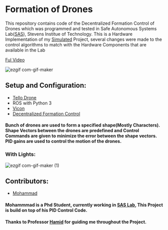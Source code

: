 # Formation of Drones
This repository contains code of the Decentralized Formation Control of Drones which was programmed and tested in Safe Autonomous Systems Lab([SAS](https://saslabstevens.github.io/)), Stevens Institue of Technology. This is a Hardware Implementation of my [Simulated](https://github.com/shaluraju/Decentralized-Formation-Control-of-UAVs-in-AirSim) Project, several changes were made to the control algorithms to match with the Hardware Components that are available in the Lab

[Ful Video](https://www.youtube.com/watch?v=aNUTGayBirw)

![ezgif com-gif-maker](https://user-images.githubusercontent.com/67613439/147016850-b034dff6-2abe-4957-8277-bb1ee44a64dc.gif)


## Setup and Configuration:
* [Tello Drone](https://www.ryzerobotics.com/tello)
* ROS with Python 3
* [Vicon](https://github.com/ethz-asl/vicon_bridge)
* [Decentralized Formation Control](https://ieeexplore.ieee.org/document/6225196)


#### Bunch of drones are used to form a specified shape(Mostly Characters). Shape Vectors between the drones are predefined and Control Commands are given to minimize the error between the shape vectors. PID gains are used to control the motion of the drones.


### With Lights:



![ezgif com-gif-maker (1)](https://user-images.githubusercontent.com/67613439/147017674-b5056dce-cfd7-4bf1-8b1d-98bd23ea2509.gif)

## Contributors:
* [Mohammad](https://github.com/m-bahrami)
#### Mohammmad is a Phd Student, currently working in [SAS Lab](https://saslabstevens.github.io/), This Project is build on top of his PID Control Code.
#### Thanks to Professor [Hamid](https://faculty.stevens.edu/hjafarne) for guiding me throughout the Project.

